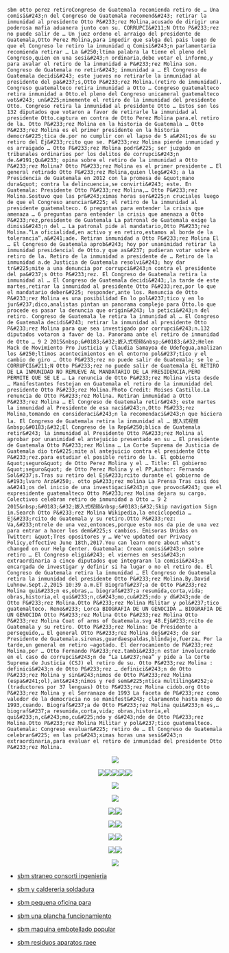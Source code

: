 
```
sbm otto perez retiroCongreso de Guatemala recomienda retiro de … Una comisi&#243;n del Congreso de Guatemala recomend&#243; retirar la inmunidad al presidente Otto P&#233;rez Molina,acusado de dirigir una poderosa mafia aduanera junto con su. CORRUPCI&#211;N Otto P&#233;rez no puede salir de … Un juez ordeno el arraigo del presidente de Guatemala,Otto Perez Molina,para impedir que salga del pais luego de que el Congreso le retiro la inmunidad q Comisi&#243;n parlamentaria recomienda retirar … La &#250;ltima palabra la tiene el pleno del Congreso,quien en una sesi&#243;n ordinaria,debe votar el informe,y para avalar el retiro de la inmunidad a P&#233;rez Molina son. Congreso de Guatemala no retir&#243; inmunidad a … El Congreso de Guatemala decidi&#243; este jueves no retirarle la inmunidad al presidente del pa&#237;s,Otto P&#233;rez Molina.(retiro de inmunidad). Congreso guatemalteco retira inmunidad a Otto … Congreso guatemalteco retira inmunidad a Otto.el pleno del Congreso unicameral guatemalteco vot&#243; un&#225;nimemente el retiro de la inmunidad del presidente Otto. Congreso retira la inmunidad al presidente Otto … Estos son los 132 diputados que votaron a favor de retirarle la inmunidad al presidente Otto.captura en contra de Otto Perez Molina para.el retiro de la. Otto P&#233;rez Molina en la historia de Guatemala … Otto P&#233;rez Molina es el primer presidente en la historia democr&#225;tica de.por no cumplir con el lapso de 5 a&#241;os de su retiro del Ej&#233;rcito que se. P&#233;rez Molina pierde inmunidad y es arraigado … Otto P&#233;rez Molina podr&#225; ser juzgado en tribunales ordinarios por los delitos de corrupci&#243;n de.&#191;Qu&#233; opina sobre el retiro de la inmunidad a Otto P&#233;rez Molina? Otto P&#233;rez Molina es el primer presidente … El general retirado Otto P&#233;rez Molina,quien lleg&#243; a la Presidencia de Guatemala en 2012 con la promesa de &quot;mano dura&quot; contra la delincuencia,se convirti&#243; este. En Guatemala: Presidente Otto P&#233;rez Molina,… Otto P&#233;rez Molina.Sostuvo que las pr&#243;ximas horas ser&#225;n cruciales luego de que el Congreso anunciar&#225; el retiro de la inmunidad al presidente guatemalteco. 6 preguntas para entender la crisis que amenaza … 6 preguntas para entender la crisis que amenaza a Otto P&#233;rez,presidente de Guatemala La patronal de Guatemala exige la dimisi&#243;n del … La patronal pide al mandatario,Otto P&#233;rez Molina.“La oficialidad,en activo y en retiro,estamos al borde de la tolerancia”,a&#241;ade. Retiran inmunidad a Otto P&#233;rez Molina El … El Congreso de Guatemala aprob&#243; hoy por unanimidad retirar la inmunidad presidencial de Otto.y que as&#237; pudieran votar sobre el retiro de la. Retiro de la inmunidad a presidente de … Retiro de la inmunidad a.de Justicia de Guatemala resolvi&#243; hoy dar tr&#225;mite a una denuncia por corrupci&#243;n contra el presidente del pa&#237;s Otto P&#233;rez. El Congreso de Guatemala retira la inmunidad al … El Congreso de Guatemala decidi&#243;,la tarde de este martes,retirar la inmunidad al presidente Otto P&#233;rez,por lo que el mandatario deber&#225; responder,ante los. Renuncia de Otto P&#233;rez Molina es una posibilidad En lo pol&#237;tico y en lo jur&#237;dico,analistas pintan un panorama complejo para Otto.lo que procede es pasar la denuncia que origin&#243; la petici&#243;n del retiro. Congreso de Guatemala le retira la inmunidad al … El Congreso de Guatemala decidi&#243; retirar la inmunidad al presidente Otto P&#233;rez Molina para que sea investigado por corrupci&#243;n.132 diputados votaron a favor de la. Panorama ante el retiro de inmunidad de Otto … 9 2 2015&nbsp;&#0183;&#32;嵌入式视频&nbsp;&#0183;&#32;Helen Mack de Movimiento Pro Justicia y Claudia Samayoa de Udefegua,analizan los &#250;ltimos acontecimientos en el entorno pol&#237;tico y el cambio de giro … Otto P&#233;rez no puede salir de Guatemala; se le … CORRUPCI&#211;N Otto P&#233;rez no puede salir de Guatemala EL RETIRO DE LA INMUNIDAD NO REMUEVE AL MANDATARIO DE LA PRESIDENCIA,PERO PERMITE QUE SE LE … La renuncia de Otto P&#233;rez Molina vista desde … Manifestantes festejan en Guatemala el retiro de la inmunidad del presidente Otto P&#233;rez Molina.Photo Credit: Moises Castillo.La renuncia de Otto P&#233;rez Molina. Retiran inmunidad a Otto P&#233;rez Molina … El Congreso de Guatemala retir&#243; este martes la inmunidad al Presidente de esa naci&#243;n,Otto P&#233;rez Molina,tomando en consideraci&#243;n la recomendaci&#243;n que hiciera la. El Congreso de Guatemala retira la inmunidad al … 嵌入式视频&nbsp;&#0183;&#32;El Congreso de la Rep&#250;blica de Guatemala retir&#243; la inmunidad al Presidente Otto P&#233;rez Molina al aprobar por unanimidad el antejuicio presentado en su … El presidente de Guatemala Otto P&#233;rez Molina … La Corte Suprema de Justicia de Guatemala dio tr&#225;mite al antejuicio contra el presidente Otto P&#233;rez.para estudiar el posible retiro de la. El gobierno &quot;seguro&quot; de Otto Perez Molina y el … Title: El gobierno &quot;seguro&quot; de Otto Perez Molina y el PP,Author: Fernando Sol&#237;s.Tras su retiro del Ej&#233;rcito durante el gobierno de &#193;lvaro Arz&#250;. otto p&#233;rez molina La Prensa Tras casi dos a&#241;os del inicio de una investigaci&#243;n que provoc&#243; que el expresidente guatemalteco Otto P&#233;rez Molina dejara su cargo. Colectivos celebran retiro de inmunidad a Otto … 9 2 2015&nbsp;&#0183;&#32;嵌入式视频&nbsp;&#0183;&#32;Skip navigation Sign in.Search Otto P&#233;rez Molina Wikipedia,la enciclopedia … Ej&#233;rcito de Guatemala y su retiro.Otto P&#233;rez: Va,&#233;ntrele de una vez,entonces,porque esto nos da pie de una vez para entrar a hacer los dem&#225;s cambios. Emisoras Unidas on Twitter: &quot;Tres opositores y … We've updated our Privacy Policy,effective June 18th,2017.You can learn more about what's changed on our Help Center. Guatemala: Crean comisi&#243;n sobre retiro … El Congreso eligi&#243; el viernes en sesi&#243;n extraordinaria a cinco diputados que integraran la comisi&#243;n encargada de investigar y definir si ha lugar o no el retiro de. El Congreso de Guatemala retira la inmunidad … El Congreso de Guatemala retira la inmunidad del presidente Otto P&#233;rez Molina.By.David Luhnow.Sept.2,2015 10:39 a.m.ET Biograf&#237;a de Otto P&#233;rez Molina qui&#233;n es,obras,… biograf&#237;a resumida,corta,vida; obras,historia,el qui&#233;n,c&#243;mo,cu&#225;ndo y d&#243;nde de Otto P&#233;rez Molina.Otto P&#233;rez Molina Militar y pol&#237;tico guatemalteco. Rene&#233; Lorca BIOGRAFIA DE UN GENOCIDA … BIOGRAFIA DE UN GENOCIDA Otto P&#233;rez Molina Otto P&#233;rez Molina Otto P&#233;rez Molina Coat of arms of Guatemala.svg 48.Ej&#233;rcito de Guatemala y su retiro. Otto P&#233;rez Molina: De Presidente a perseguido,… El general Otto P&#233;rez Molina dej&#243; de ser Presidente de Guatemala.sirenas,guardaespaldas,blindaje,fuerza… Por la tarde,un general en retiro —agotado. El derrocamiento de P&#233;rez Molina,por … Otto Fernando P&#233;rez.tambi&#233;n estar involucrado en el caso de corrupci&#243;n de “La L&#237;nea” y pide a la Corte Suprema de Justicia (CSJ) el retiro de su. Otto P&#233;rez Molina : definici&#243;n de Otto P&#233;rez … definici&#243;n de Otto P&#233;rez Molina y sin&#243;nimos de Otto P&#233;rez Molina (espa&#241;ol),ant&#243;nimos y red sem&#225;ntica multiling&#252;e (traductores por 37 lenguas) Otto P&#233;rez Molina cidob.org Otto P&#233;rez Molina y el Serranazo de 1993 La faceta de P&#233;rez como valedor de la democracia no se manifest&#243; claramente hasta mayo de 1993,cuando. Biograf&#237;a de Otto P&#233;rez Molina qui&#233;n es,… biograf&#237;a resumida,corta,vida; obras,historia,el qui&#233;n,c&#243;mo,cu&#225;ndo y d&#243;nde de Otto P&#233;rez Molina.Otto P&#233;rez Molina Militar y pol&#237;tico guatemalteco. Guatemala: Congreso evaluar&#225; retiro de … El Congreso de Guatemala celebrar&#225; en las pr&#243;ximas horas una sesi&#243;n extraordinaria,para evaluar el retiro de inmunidad del presidente Otto P&#233;rez Molina. 
```

<div align="center">

<a href="https://es-crusher.shibang-china.com/github&k=sbm+otto+perez+retiro"><img src="https://static.shibang-china.com/es/crusher/logo.jpg"></a>

<a href="https://es-crusher.shibang-china.com/github&k=sbm+otto+perez+retiro"><img src="https://static.shibang-china.com/es/crusher/index.jpg"></a><a href="https://es-crusher.shibang-china.com/material.htmlgithub&k=sbm+otto+perez+retiro"><img src="https://static.shibang-china.com/es/crusher/material.jpg"></a><a href="https://es-crusher.shibang-china.com/application.htmlgithub&k=sbm+otto+perez+retiro"><img src="https://static.shibang-china.com/es/crusher/application.jpg"></a><a href="https://es-crusher.shibang-china.com/aboutus.htmlgithub&k=sbm+otto+perez+retiro"><img src="https://static.shibang-china.com/es/crusher/aboutus.jpg"></a><a href="https://es-crusher.shibang-china.com/contact.htmlgithub&k=sbm+otto+perez+retiro"><img src="https://static.shibang-china.com/es/crusher/contact.jpg"></a>

<a href="https://es-crusher.shibang-china.com/github&k=sbm+otto+perez+retiro"><img src="https://static.shibang-china.com/es/crusher/banner.jpg"></a>

<a href="https://swt.shibang-china.com/github&k=sbm+otto+perez+retiro"><img src="https://static.shibang-china.com/es/crusher/text.jpg"></a>

<a href="https://swt.shibang-china.com/github&k=sbm+otto+perez+retiro"><img src="https://static.shibang-china.com/es/crusher/chat.jpg"></a><a href="https://es-crusher.shibang-china.com/contact.htmlgithub&k=sbm+otto+perez+retiro"><img src="https://static.shibang-china.com/es/crusher/message.jpg"></a>

<a href="https://es-crusher.shibang-china.com/products/pe.htmlgithub&k=sbm+otto+perez+retiro"><img src="https://static.shibang-china.com/es/crusher/pe.jpg"></a><a href="https://es-crusher.shibang-china.com/products/pf.htmlgithub&k=sbm+otto+perez+retiro"><img src="https://static.shibang-china.com/es/crusher/pf.jpg"></a>

<a href="https://es-crusher.shibang-china.com/products/hpt.htmlgithub&k=sbm+otto+perez+retiro"><img src="https://static.shibang-china.com/es/crusher/hpt.jpg"></a><a href="https://es-crusher.shibang-china.com/products/vsi.htmlgithub&k=sbm+otto+perez+retiro"><img src="https://static.shibang-china.com/es/crusher/vsi.jpg"></a>

<a href="https://es-crusher.shibang-china.com/products/klv.htmlgithub&k=sbm+otto+perez+retiro"><img src="https://static.shibang-china.com/es/crusher/klv.jpg"></a><a href="https://es-crusher.shibang-china.com/products/portable.htmlgithub&k=sbm+otto+perez+retiro"><img src="https://static.shibang-china.com/es/crusher/portable.jpg"></a>

<a href="https://swt.shibang-china.com/github&k=sbm+otto+perez+retiro"><img src="https://static.shibang-china.com/es/crusher/case.jpg"></a>

</div>


* [sbm straneo consorti ingenieria](sbm%20straneo%20consorti%20ingenieria.md)

* [sbm y caldereria soldadura](sbm%20y%20caldereria%20soldadura.md)

* [sbm pequena oficina para](sbm%20pequena%20oficina%20para.md)

* [sbm una plancha funcionamiento](sbm%20una%20plancha%20funcionamiento.md)

* [sbm maquina embotellado popular](sbm%20maquina%20embotellado%20popular.md)

* [sbm residuos aparatos raee](sbm%20residuos%20aparatos%20raee.md)